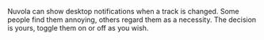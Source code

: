 Nuvola can show desktop notifications when a track is changed.
Some people find them annoying, others regard them as a necessity.
The decision is yours, toggle them on or off as you wish.
